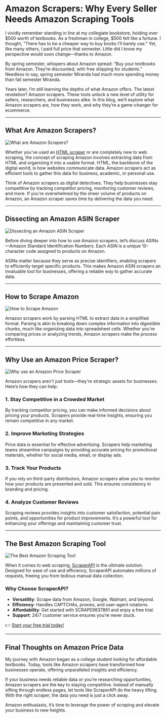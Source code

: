 # Amazon Scrapers: Why Every Seller Needs Amazon Scraping Tools

I vividly remember standing in line at my collegiate bookstore, holding over $500 worth of textbooks. As a freshman in college, $500 felt like a fortune. I thought, "There has to be a cheaper way to buy books I'll barely use." Yet, like many others, I paid full price that semester. Little did I know my perspective would soon change—thanks to Amazon.

By spring semester, whispers about Amazon spread: “Buy your textbooks from Amazon. They’re discounted, with free shipping for students.” Needless to say, spring semester Miranda had much more spending money than fall semester Miranda.

Years later, I’m still learning the depths of what Amazon offers. The latest revelation? Amazon scrapers. These tools unlock a new level of utility for sellers, researchers, and businesses alike. In this blog, we’ll explore what Amazon scrapers are, how they work, and why they’re a game-changer for ecommerce. 

---

## What Are Amazon Scrapers?

![What are Amazon Scrapers?](https://scrapingrobot.com/wp-content/uploads/2020/01/smartphone-notebook-pen-credit-card-white-table.jpg)

Whether you've used an [HTML scraper](https://bit.ly/Scraperapi) or are completely new to web scraping, the concept of scraping Amazon involves extracting data from HTML and organizing it into a usable format. HTML, the backbone of the digital world, is how websites communicate data. Amazon scrapers act as efficient tools to gather this data for business, academic, or personal use.

Think of Amazon scrapers as digital detectives. They help businesses stay competitive by tracking competitor pricing, monitoring customer reviews, and more. If you're overwhelmed by the sheer volume of products on Amazon, an Amazon scraper saves time by delivering the data you need.

---

## Dissecting an Amazon ASIN Scraper

![Dissecting an Amazon ASIN Scraper](https://scrapingrobot.com/wp-content/uploads/2020/01/e-commerce-online-shopping-plant-sale.jpg)

Before diving deeper into how to use Amazon scrapers, let’s discuss ASINs—Amazon Standard Identification Numbers. Each ASIN is a unique 10-character code assigned to products on Amazon. 

ASINs matter because they serve as precise identifiers, enabling scrapers to efficiently target specific products. This makes Amazon ASIN scrapers an invaluable tool for businesses, offering a reliable way to gather accurate data.

---

## How to Scrape Amazon

![How to Scrape Amazon](https://scrapingrobot.com/wp-content/uploads/2020/01/happy-young-woman-unpacking-online-orders-goods-food-online-shopping-ordering-delivery-teenager-girl-relax-sofa-considering-purchases-with-laptop-mock-up-paper-bags.jpg)

Amazon scrapers work by parsing HTML to extract data in a simplified format. Parsing is akin to breaking down complex information into digestible chunks, much like organizing data into spreadsheet cells. Whether you're comparing prices or analyzing trends, Amazon scrapers make the process effortless.

---

## Why Use an Amazon Price Scraper?

![Why use an Amazon Price Scraper](https://scrapingrobot.com/wp-content/uploads/2020/01/young-woman-using-laptop-making-notes-notebook-sitting-workplace-home-remote-work-top-v.jpg)

Amazon scrapers aren't just tools—they're strategic assets for businesses. Here’s how they can help:

### 1. Stay Competitive in a Crowded Market
By tracking competitor pricing, you can make informed decisions about pricing your products. Scrapers provide real-time insights, ensuring you remain competitive in any market.

### 2. Improve Marketing Strategies
Price data is essential for effective advertising. Scrapers help marketing teams streamline campaigns by providing accurate pricing for promotional materials, whether for social media, email, or display ads.

### 3. Track Your Products
If you rely on third-party distributors, Amazon scrapers allow you to monitor how your products are presented and sold. This ensures consistency in branding and pricing.

### 4. Analyze Customer Reviews
Scraping reviews provides insights into customer satisfaction, potential pain points, and opportunities for product improvements. It’s a powerful tool for enhancing your offerings and maintaining customer trust.

---

## The Best Amazon Scraping Tool

![The Best Amazon Scraping Tool](https://scrapingrobot.com/wp-content/uploads/2020/01/SR_blog-02.jpg)

When it comes to web scraping, [ScraperAPI](https://bit.ly/Scraperapi) is the ultimate solution. Designed for ease of use and efficiency, ScraperAPI automates millions of requests, freeing you from tedious manual data collection.

### Why Choose ScraperAPI?
- **Versatility**: Scrape data from Amazon, Google, Walmart, and beyond.
- **Efficiency**: Handles CAPTCHAs, proxies, and user-agent rotations.
- **Affordability**: Get started with SCRAPE9837861 and enjoy a free trial.
- **Support**: 24/7 customer service ensures you’re never stuck.

👉 [Start your free trial today!](https://bit.ly/Scraperapi)

---

## Final Thoughts on Amazon Price Data

My journey with Amazon began as a college student looking for affordable textbooks. Today, tools like Amazon scrapers have transformed how businesses operate, offering unparalleled insights and efficiency.

If your business needs reliable data or you’re researching opportunities, Amazon scrapers are the key to staying competitive. Instead of manually sifting through endless pages, let tools like ScraperAPI do the heavy lifting. With the right scraper, the data you need is just a click away.

Amazon enthusiasts, it’s time to leverage the power of scraping and elevate your business to new heights.
